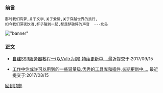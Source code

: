 ### 前言
    那时我们有梦,关于文学,关于爱情,关于穿越世界的旅行,
    如今我们深夜饮酒,杯子碰到一起,都是梦破碎的声音  ---北岛
!["banner"](https://raw.githubusercontent.com/yshunda/Notes/master/images/bannner-home.png)
### 正文

* [自建SSR服务器教程一(以Vultr为例),持续更新中....](https://github.com/yshunda/Notes/issues/2)最近提交于:2017/09/15

* [工作中你或许可以用到的一些轻量级.优秀的工具库和插件,长期更新中....]( https://github.com/yshunda/Notes/issues/1) 最近提交于:2017/08/15

[回到顶部](#readme)
